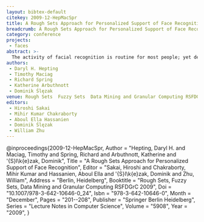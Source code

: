 ```yaml
---
layout: bibtex-default
citekey: 2009-12-HepMacSpr
title: A Rough Sets Approach for Personalized Support of Face Recognition (2009)
breadcrumb: A Rough Sets Approach for Personalized Support of Face Recognition (2009)
category: conference
projects:
 - faces
abstract: >-
  The activity of facial recognition is routine for most people; yet describing the process of recognition, or describing a face to be recognized reveals a great deal of complexity inherent in the activity. Eyewitness identification remains an important element in judicial proceedings. It is very convincing, yet it is not very accurate. We studied how people sorted a collection of facial photographs and found that individuals may have different strategies for similarity recognition. In our analysis of the data, we have identified two possible strategies. We apply rough set based attribute reduction methodology to this data in order to develop a test to identify which of these strategies an individual is likely to prefer. We hypothesize that by providing a personalized search and filter environment, individuals would be more adequately equipped to handle the complexity of the task, thereby increasing the accuracy of identifications. Furthermore, the rough set based analysis may help to more clearly identify the different strategies that individuals use for this task. This paper provides a description of the preliminary study, our computational approach that includes an important pre-processing step, discusses results from our evaluation, and provides a list of opportunities for future work.
authors:
 - Daryl H. Hepting
 - Timothy Maciag
 - Richard Spring
 - Katherine Arbuthnott
 - Dominik Ślęzak
venue: Rough Sets  Fuzzy Sets  Data Mining and Granular Computing RSFDGrC 2009
editors:
 - Hiroshi Sakai
 - Mihir Kumar Chakraborty
 - Aboul Ella Hassanien
 - Dominik Ślęzak
 - William Zhu
---
```

@inproceedings{2009-12-HepMacSpr,
	Author =  "Hepting, Daryl H. and Maciag, Timothy and Spring, Richard and Arbuthnott, Katherine and \'{S}l\k{e}zak, Dominik",
	Title =  "A Rough Sets Approach for Personalized Support of Face Recognition",
	Editor =  "Sakai, Hiroshi and Chakraborty, Mihir Kumar and Hassanien, Aboul Ella and \'{S}l\k{e}zak, Dominik and Zhu, William",
	Address =  "Berlin, Heidelberg",
	Booktitle =  "Rough Sets, Fuzzy Sets, Data Mining and Granular Computing RSFDGrC 2009",
	Doi =  "10.1007/978-3-642-10646-0\_24",
	Isbn =  "978-3-642-10646-0",
	Month =  "December",
	Pages =  "201--208",
	Publisher =  "Springer Berlin Heidelberg",
	Series =  "Lecture Notes in Computer Science",
	Volume =  "5908",
	Year =  "2009",
}
